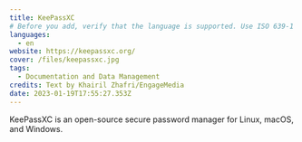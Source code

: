 ```yaml
---
title: KeePassXC
# Before you add, verify that the language is supported. Use ISO 639-1 code only without country code. ms instead of ms_MY. If the source language is English, do not add to the list.
languages:
  - en
website: https://keepassxc.org/
cover: /files/keepassxc.jpg
tags:
  - Documentation and Data Management
credits: Text by Khairil Zhafri/EngageMedia
date: 2023-01-19T17:55:27.353Z
---
```

KeePassXC is an open-source secure password manager for Linux, macOS, and Windows.